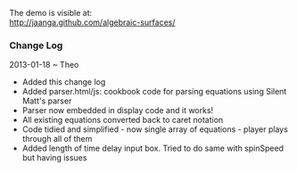 
The demo is visible at:  
http://jaanga.github.com/algebraic-surfaces/

### Change Log

2013-01-18 ~ Theo
* Added this change log
* Added parser.html/js: cookbook code for parsing equations using Silent Matt's parser
* Parser now embedded in display code and it works!
* All existing equations converted back to caret notation
* Code tidied and simplified - now single array of equations - player plays through all of them
* Added length of time delay input box. Tried to do same with spinSpeed but having issues

